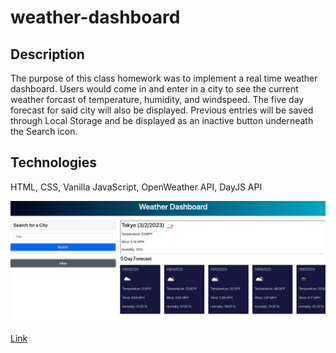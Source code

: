 # weather-dashboard

## Description
The purpose of this class homework was to implement a real time weather dashboard. Users would come in and enter in a city to see the current weather forcast of temperature, humidity, and windspeed. The five day forecast for said city will also be displayed.  Previous entries will be saved through Local Storage and be displayed as an inactive button underneath the Search icon. 

## Technologies
HTML, CSS, Vanilla JavaScript, OpenWeather API, DayJS API

![Image](img.png)

[Link](https://hiclarence.github.io/weather-dashboard/)